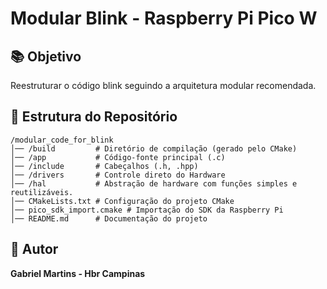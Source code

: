 # Modular Blink - Raspberry Pi Pico W

## 📚 Objetivo
Reestruturar o código blink seguindo a arquitetura modular recomendada.

## 📂 Estrutura do Repositório

```
/modular_code_for_blink
│── /build         # Diretório de compilação (gerado pelo CMake)
│── /app           # Código-fonte principal (.c)
│── /include       # Cabeçalhos (.h, .hpp)
│── /drivers       # Controle direto do Hardware    
│── /hal           # Abstração de hardware com funções simples e reutilizáveis.
│── CMakeLists.txt # Configuração do projeto CMake
│── pico_sdk_import.cmake # Importação do SDK da Raspberry Pi
│── README.md      # Documentação do projeto
```
## 👤 Autor
**Gabriel Martins - Hbr Campinas**


